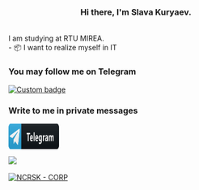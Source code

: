 <h3 align="center"> Hi there, I'm Slava Kuryaev. </h3>
<br>
	I am studying at RTU MIREA.<br>
- 📦 I want to realize myself in IT<br>
<h3 align="left">  You may follow me on Telegram  </h3>

[![Custom badge](https://img.shields.io/endpoint?style=for-the-badge&url=https%3A%2F%2Ftelegram-badge-4mbpu8e0fit4.runkit.sh%2F%3Furl%3Dhttps%3A%2F%2Ft.me%2Fnecrosskull)](https://t.me/necrosskull)
<h3 align="left">  Write to me in private messages  </h3>
   <a href="https://t.me/titaniumbakup" target="_blank"><img align="center" src="https://github.com/necrosskull/necrosskull/blob/main/props/telegram_button_icon_151837.svg" alt="titaniumbakup" height="50" width="100"/></a>
 
<p>



[![](https://img.shields.io/badge/enjoy-FUTURE-ff1414.svg?style=flat-square)](https://github.com/necrosskull)
 
 [![NCRSK - CORP](https://img.shields.io/static/v1?label=NCRSK&message=CORP&color=%239a68af&style=for-the-badge)](https://github.com/necrosskull)
 
